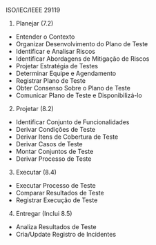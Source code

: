 ISO/IEC/IEEE 29119

1. Planejar (7.2)
- Entender o Contexto
- Organizar Desenvolvimento do Plano de Teste
- Identificar e Analisar Riscos
- Identificar Abordagens de Mitigação de Riscos
- Projetar Estratégia de Testes
- Determinar Equipe e Agendamento
- Registrar Plano de Teste
- Obter Consenso Sobre o Plano de Teste
- Comunicar Plano de Teste e Disponibilizá-lo

2. Projetar (8.2)
- Identificar Conjunto de Funcionalidades
- Derivar Condições de Teste 
- Derivar Itens de Cobertura de Teste
- Derivar Casos de Teste
- Montar Conjuntos de Teste
- Derivar Processo de Teste

3. Executar (8.4)
- Executar Processo de Teste
- Comparar Resultados de Teste
- Registrar Execução de Teste

4. Entregar (Inclui 8.5)
- Analiza Resultados de Teste
- Cria/Update Registro de Incidentes
